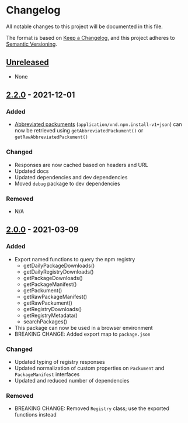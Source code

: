 # Changelog

All notable changes to this project will be documented in this file.

The format is based on [Keep a Changelog](https://keepachangelog.com/en/1.0.0/),
and this project adheres to [Semantic Versioning](https://semver.org/spec/v2.0.0.html).

## [Unreleased]

-   None

## [2.2.0] - 2021-12-01

### Added

- [Abbreviated packuments](https://github.com/npm/registry/blob/master/docs/responses/package-metadata.md#abbreviated-metadata-format) (`application/vnd.npm.install-v1+json`) can now be retrieved using `getAbbreviatedPackument()` or `getRawAbbreviatedPackument()`

### Changed

- Responses are now cached based on headers and URL
- Updated docs
- Updated dependencies and dev dependencies
- Moved `debug` package to dev dependencies

### Removed

- N/A

## [2.0.0] - 2021-03-09

### Added

-   Export named functions to query the npm registry
    -   getDailyPackageDownloads()
    -   getDailyRegistryDownloads()
    -   getPackageDownloads()
    -   getPackageManifest()
    -   getPackument()
    -   getRawPackageManifest()
    -   getRawPackument()
    -   getRegistryDownloads()
    -   getRegistryMetadata()
    -   searchPackages()
-   This package can now be used in a browser environment
-   BREAKING CHANGE: Added export map to `package.json`

### Changed

-   Updated typing of registry responses
-   Updated normalization of custom properties on `Packument` and `PackageManifest` interfaces
-   Updated and reduced number of dependencies

### Removed

-   BREAKING CHANGE: Removed `Registry` class; use the exported functions instead

[unreleased]: https://github.com/velut/node-query-registry/compare/v2.2.0...HEAD
[2.0.0]: https://github.com/velut/node-query-registry/compare/v1.2.0...v2.0.0
[2.2.0]: https://github.com/velut/node-query-registry/compare/v2.0.0...v2.2.0
